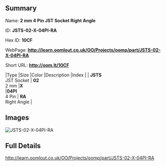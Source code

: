 

## Summary
 
Name: __2 mm 4 Pin JST Socket Right Angle__

ID: __JSTS-02-X-04PI-RA__

Hex ID: __10CF__

WebPage: __http://learn.oomlout.co.uk/OO/Projects/oomp/part/JSTS-02-X-04PI-RA__

Short URL: __http://oom.lt/10CF__


|Type   |Size   |Color   |Description   |Index   |
| __JSTS__ <br>JST Socket  | __02__<br>2 mm   |__X__<br>    |__04PI__<br>4 Pin    | __RA__<br> Right Angle |


## Images
![JSTS-02-X-04PI-RA](http://oomlout.com/oomp-gen/parts/JSTS-02-X-04PI-RA/JSTS-02-X-04PI-RA_420.jpg)

## Full Details

 http://learn.oomlout.co.uk/OO/Projects/oomp/part/JSTS-02-X-04PI-RA

